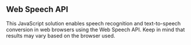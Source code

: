 ## Web Speech API

This JavaScript solution enables speech recognition and text-to-speech conversion in web browsers using the Web Speech API. Keep in mind that results may vary based on the browser used.
